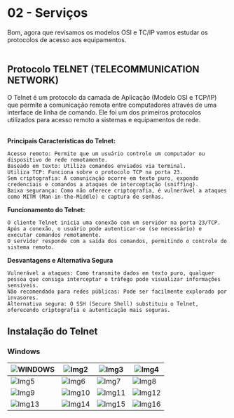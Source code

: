 # 02 - Serviços

Bom, agora que revisamos os modelos OSI e TC/IP vamos estudar os protocolos de acesso aos equipamentos. <br></br>

## Protocolo TELNET (TELECOMMUNICATION NETWORK)

O Telnet é um protocolo da camada de Aplicação (Modelo OSI e TCP/IP) que permite a comunicação remota entre computadores através de uma interface de linha de comando. Ele foi um dos primeiros protocolos utilizados para acesso remoto a sistemas e equipamentos de rede. <br></br>

**Principais Características do Telnet:**

    Acesso remoto: Permite que um usuário controle um computador ou dispositivo de rede remotamente.
    Baseado em texto: Utiliza comandos enviados via terminal.
    Utiliza TCP: Funciona sobre o protocolo TCP na porta 23.
    Sem criptografia: A comunicação ocorre em texto puro, expondo credenciais e comandos a ataques de interceptação (sniffing).
    Baixa segurança: Como não oferece criptografia, é vulnerável a ataques como MITM (Man-in-the-Middle) e captura de senhas.

**Funcionamento do Telnet:**

    O cliente Telnet inicia uma conexão com um servidor na porta 23/TCP.
    Após a conexão, o usuário pode autenticar-se (se necessário) e executar comandos remotamente.
    O servidor responde com a saída dos comandos, permitindo o controle do sistema remoto.

**Desvantagens e Alternativa Segura**

    Vulnerável a ataques: Como transmite dados em texto puro, qualquer pessoa que consiga interceptar o tráfego pode visualizar informações sensíveis.
    Não recomendado para redes públicas: Pode ser facilmente explorado por invasores.
    Alternativa segura: O SSH (Secure Shell) substituiu o Telnet, oferecendo criptografia e autenticação mais seguras.

## Instalação do Telnet

### Windows

| ![WINDOWS](Imagens/telnet/windows/windows/01.jpg) | ![Img2](https://via.placeholder.com/50) | ![Img3](https://via.placeholder.com/50) | ![Img4](https://via.placeholder.com/50) |
|---|---|---|---|
| ![Img5](https://via.placeholder.com/50) | ![Img6](https://via.placeholder.com/50) | ![Img7](https://via.placeholder.com/50) | ![Img8](https://via.placeholder.com/50) |
| ![Img9](https://via.placeholder.com/50) | ![Img10](https://via.placeholder.com/50) | ![Img11](https://via.placeholder.com/50) | ![Img12](https://via.placeholder.com/50) |
| ![Img13](https://via.placeholder.com/50) | ![Img14](https://via.placeholder.com/50) | ![Img15](https://via.placeholder.com/50) | ![Img16](https://via.placeholder.com/50) |
